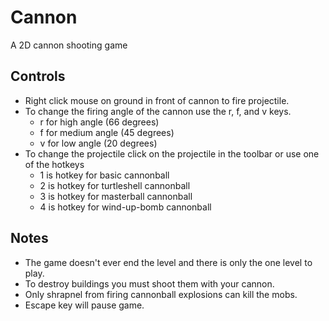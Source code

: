 # Cannon
A 2D cannon shooting game

## Controls
* Right click mouse on ground in front of cannon to fire projectile.
* To change the firing angle of the cannon use the r, f, and v keys.
  * r for high angle (66 degrees)
  * f for medium angle (45 degrees)
  * v for low angle (20 degrees)
* To change the projectile click on the projectile in the toolbar or use one of the hotkeys
  * 1 is hotkey for basic cannonball
  * 2 is hotkey for turtleshell cannonball
  * 3 is hotkey for masterball cannonball
  * 4 is hotkey for wind-up-bomb cannonball
  
## Notes
* The game doesn't ever end the level and there is only the one level to play.
* To destroy buildings you must shoot them with your cannon.
* Only shrapnel from firing cannonball explosions can kill the mobs.
* Escape key will pause game.
